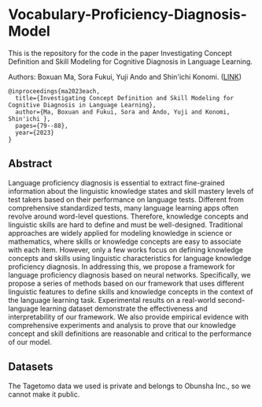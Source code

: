 # Vocabulary-Proficiency-Diagnosis-Model

This is the repository for the code in the paper Investigating Concept Definition and Skill Modeling for Cognitive Diagnosis in Language Learning.

Authors: Boxuan Ma, Sora Fukui, Yuji Ando and Shin'ichi Konomi. ([LINK](https://dl.acm.org/doi/10.1145/3576050.3576062))

```
@inproceedings{ma2023each,
  title={Investigating Concept Definition and Skill Modeling for Cognitive Diagnosis in Language Learning},
  author={Ma, Boxuan and Fukui, Sora and Ando, Yuji and Konomi, Shin'ichi },
  pages={79--88},
  year={2023}
}
```

## Abstract 

Language proficiency diagnosis is essential to extract fine-grained information about the linguistic knowledge states and skill mastery levels of test takers based on their performance on language tests. Different from comprehensive standardized tests, many language learning apps often revolve around word-level questions. Therefore, knowledge concepts and linguistic skills are hard to define and must be well-designed. Traditional approaches are widely applied for modeling knowledge in science or mathematics, where skills or knowledge concepts are easy to associate with each item. However, only a few works focus on defining knowledge concepts and skills using linguistic characteristics for language knowledge proficiency diagnosis. In addressing this, we propose a framework for language proficiency diagnosis based on neural networks. Specifically, we propose a series of methods based on our framework that uses different linguistic features to define skills and knowledge concepts in the context of the language learning task. Experimental results on a real-world second-language learning dataset demonstrate the effectiveness and interpretability of our framework. We also provide empirical evidence with comprehensive experiments and analysis to prove that our knowledge concept and skill definitions are reasonable and critical to the performance of our model. 

## Datasets

The Tagetomo data we used is private and belongs to Obunsha Inc., so we cannot make it public.

